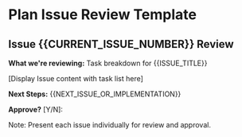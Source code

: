 # Plan Issue Review Template

## Issue {{CURRENT_ISSUE_NUMBER}} Review

**What we're reviewing:** Task breakdown for {{ISSUE_TITLE}}

[Display Issue content with task list here]

**Next Steps:** {{NEXT_ISSUE_OR_IMPLEMENTATION}}

**Approve?** [Y/N]:

Note: Present each issue individually for review and approval.